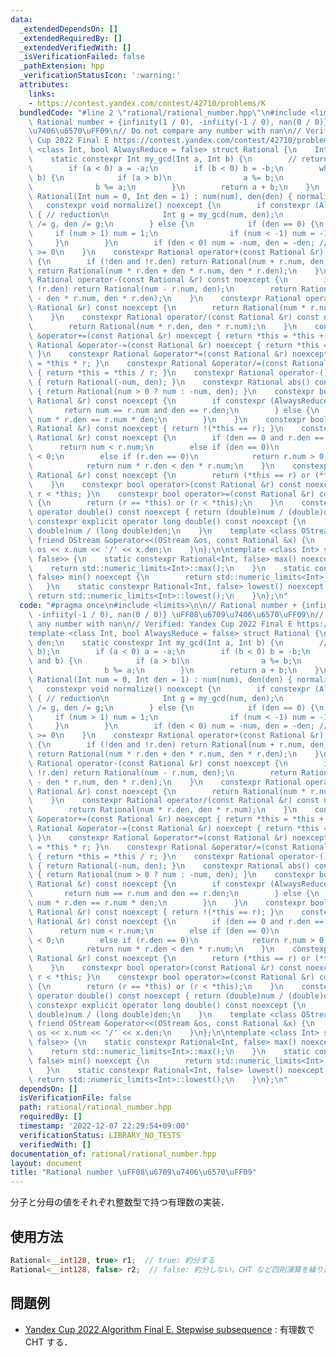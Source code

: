 ```yaml
---
data:
  _extendedDependsOn: []
  _extendedRequiredBy: []
  _extendedVerifiedWith: []
  _isVerificationFailed: false
  _pathExtension: hpp
  _verificationStatusIcon: ':warning:'
  attributes:
    links:
    - https://contest.yandex.com/contest/42710/problems/K
  bundledCode: "#line 2 \"rational/rational_number.hpp\"\n#include <limits>\n\n//\
    \ Rational number + {infinity(1 / 0), -infiity(-1 / 0), nan(0 / 0)} \uFF08\u6709\
    \u7406\u6570\uFF09\n// Do not compare any number with nan\n// Verified: Yandex\
    \ Cup 2022 Final E https://contest.yandex.com/contest/42710/problems/K\ntemplate\
    \ <class Int, bool AlwaysReduce = false> struct Rational {\n    Int num, den;\n\
    \    static constexpr Int my_gcd(Int a, Int b) {\n        // return __gcd(a, b);\n\
    \        if (a < 0) a = -a;\n        if (b < 0) b = -b;\n        while (a and\
    \ b) {\n            if (a > b)\n                a %= b;\n            else\n  \
    \              b %= a;\n        }\n        return a + b;\n    }\n    constexpr\
    \ Rational(Int num = 0, Int den = 1) : num(num), den(den) { normalize(); }\n \
    \   constexpr void normalize() noexcept {\n        if constexpr (AlwaysReduce)\
    \ { // reduction\n            Int g = my_gcd(num, den);\n            if (g) num\
    \ /= g, den /= g;\n        } else {\n            if (den == 0) {\n           \
    \     if (num > 1) num = 1;\n                if (num < -1) num = -1;\n       \
    \     }\n        }\n        if (den < 0) num = -num, den = -den; // denominator\
    \ >= 0\n    }\n    constexpr Rational operator+(const Rational &r) const noexcept\
    \ {\n        if (!den and !r.den) return Rational(num + r.num, den);\n       \
    \ return Rational(num * r.den + den * r.num, den * r.den);\n    }\n    constexpr\
    \ Rational operator-(const Rational &r) const noexcept {\n        if (!den and\
    \ !r.den) return Rational(num - r.num, den);\n        return Rational(num * r.den\
    \ - den * r.num, den * r.den);\n    }\n    constexpr Rational operator*(const\
    \ Rational &r) const noexcept {\n        return Rational(num * r.num, den * r.den);\n\
    \    }\n    constexpr Rational operator/(const Rational &r) const noexcept {\n\
    \        return Rational(num * r.den, den * r.num);\n    }\n    constexpr Rational\
    \ &operator+=(const Rational &r) noexcept { return *this = *this + r; }\n    constexpr\
    \ Rational &operator-=(const Rational &r) noexcept { return *this = *this - r;\
    \ }\n    constexpr Rational &operator*=(const Rational &r) noexcept { return *this\
    \ = *this * r; }\n    constexpr Rational &operator/=(const Rational &r) noexcept\
    \ { return *this = *this / r; }\n    constexpr Rational operator-() const noexcept\
    \ { return Rational(-num, den); }\n    constexpr Rational abs() const noexcept\
    \ { return Rational(num > 0 ? num : -num, den); }\n    constexpr bool operator==(const\
    \ Rational &r) const noexcept {\n        if constexpr (AlwaysReduce) {\n     \
    \       return num == r.num and den == r.den;\n        } else {\n            return\
    \ num * r.den == r.num * den;\n        }\n    }\n    constexpr bool operator!=(const\
    \ Rational &r) const noexcept { return !(*this == r); }\n    constexpr bool operator<(const\
    \ Rational &r) const noexcept {\n        if (den == 0 and r.den == 0)\n      \
    \      return num < r.num;\n        else if (den == 0)\n            return num\
    \ < 0;\n        else if (r.den == 0)\n            return r.num > 0;\n        else\n\
    \            return num * r.den < den * r.num;\n    }\n    constexpr bool operator<=(const\
    \ Rational &r) const noexcept {\n        return (*this == r) or (*this < r);\n\
    \    }\n    constexpr bool operator>(const Rational &r) const noexcept { return\
    \ r < *this; }\n    constexpr bool operator>=(const Rational &r) const noexcept\
    \ {\n        return (r == *this) or (r < *this);\n    }\n    constexpr explicit\
    \ operator double() const noexcept { return (double)num / (double)den; }\n   \
    \ constexpr explicit operator long double() const noexcept {\n        return (long\
    \ double)num / (long double)den;\n    }\n    template <class OStream> constexpr\
    \ friend OStream &operator<<(OStream &os, const Rational &x) {\n        return\
    \ os << x.num << '/' << x.den;\n    }\n};\n\ntemplate <class Int> struct std::numeric_limits<Rational<Int,\
    \ false>> {\n    static constexpr Rational<Int, false> max() noexcept {\n    \
    \    return std::numeric_limits<Int>::max();\n    }\n    static constexpr Rational<Int,\
    \ false> min() noexcept {\n        return std::numeric_limits<Int>::min();\n \
    \   }\n    static constexpr Rational<Int, false> lowest() noexcept {\n       \
    \ return std::numeric_limits<Int>::lowest();\n    }\n};\n"
  code: "#pragma once\n#include <limits>\n\n// Rational number + {infinity(1 / 0),\
    \ -infiity(-1 / 0), nan(0 / 0)} \uFF08\u6709\u7406\u6570\uFF09\n// Do not compare\
    \ any number with nan\n// Verified: Yandex Cup 2022 Final E https://contest.yandex.com/contest/42710/problems/K\n\
    template <class Int, bool AlwaysReduce = false> struct Rational {\n    Int num,\
    \ den;\n    static constexpr Int my_gcd(Int a, Int b) {\n        // return __gcd(a,\
    \ b);\n        if (a < 0) a = -a;\n        if (b < 0) b = -b;\n        while (a\
    \ and b) {\n            if (a > b)\n                a %= b;\n            else\n\
    \                b %= a;\n        }\n        return a + b;\n    }\n    constexpr\
    \ Rational(Int num = 0, Int den = 1) : num(num), den(den) { normalize(); }\n \
    \   constexpr void normalize() noexcept {\n        if constexpr (AlwaysReduce)\
    \ { // reduction\n            Int g = my_gcd(num, den);\n            if (g) num\
    \ /= g, den /= g;\n        } else {\n            if (den == 0) {\n           \
    \     if (num > 1) num = 1;\n                if (num < -1) num = -1;\n       \
    \     }\n        }\n        if (den < 0) num = -num, den = -den; // denominator\
    \ >= 0\n    }\n    constexpr Rational operator+(const Rational &r) const noexcept\
    \ {\n        if (!den and !r.den) return Rational(num + r.num, den);\n       \
    \ return Rational(num * r.den + den * r.num, den * r.den);\n    }\n    constexpr\
    \ Rational operator-(const Rational &r) const noexcept {\n        if (!den and\
    \ !r.den) return Rational(num - r.num, den);\n        return Rational(num * r.den\
    \ - den * r.num, den * r.den);\n    }\n    constexpr Rational operator*(const\
    \ Rational &r) const noexcept {\n        return Rational(num * r.num, den * r.den);\n\
    \    }\n    constexpr Rational operator/(const Rational &r) const noexcept {\n\
    \        return Rational(num * r.den, den * r.num);\n    }\n    constexpr Rational\
    \ &operator+=(const Rational &r) noexcept { return *this = *this + r; }\n    constexpr\
    \ Rational &operator-=(const Rational &r) noexcept { return *this = *this - r;\
    \ }\n    constexpr Rational &operator*=(const Rational &r) noexcept { return *this\
    \ = *this * r; }\n    constexpr Rational &operator/=(const Rational &r) noexcept\
    \ { return *this = *this / r; }\n    constexpr Rational operator-() const noexcept\
    \ { return Rational(-num, den); }\n    constexpr Rational abs() const noexcept\
    \ { return Rational(num > 0 ? num : -num, den); }\n    constexpr bool operator==(const\
    \ Rational &r) const noexcept {\n        if constexpr (AlwaysReduce) {\n     \
    \       return num == r.num and den == r.den;\n        } else {\n            return\
    \ num * r.den == r.num * den;\n        }\n    }\n    constexpr bool operator!=(const\
    \ Rational &r) const noexcept { return !(*this == r); }\n    constexpr bool operator<(const\
    \ Rational &r) const noexcept {\n        if (den == 0 and r.den == 0)\n      \
    \      return num < r.num;\n        else if (den == 0)\n            return num\
    \ < 0;\n        else if (r.den == 0)\n            return r.num > 0;\n        else\n\
    \            return num * r.den < den * r.num;\n    }\n    constexpr bool operator<=(const\
    \ Rational &r) const noexcept {\n        return (*this == r) or (*this < r);\n\
    \    }\n    constexpr bool operator>(const Rational &r) const noexcept { return\
    \ r < *this; }\n    constexpr bool operator>=(const Rational &r) const noexcept\
    \ {\n        return (r == *this) or (r < *this);\n    }\n    constexpr explicit\
    \ operator double() const noexcept { return (double)num / (double)den; }\n   \
    \ constexpr explicit operator long double() const noexcept {\n        return (long\
    \ double)num / (long double)den;\n    }\n    template <class OStream> constexpr\
    \ friend OStream &operator<<(OStream &os, const Rational &x) {\n        return\
    \ os << x.num << '/' << x.den;\n    }\n};\n\ntemplate <class Int> struct std::numeric_limits<Rational<Int,\
    \ false>> {\n    static constexpr Rational<Int, false> max() noexcept {\n    \
    \    return std::numeric_limits<Int>::max();\n    }\n    static constexpr Rational<Int,\
    \ false> min() noexcept {\n        return std::numeric_limits<Int>::min();\n \
    \   }\n    static constexpr Rational<Int, false> lowest() noexcept {\n       \
    \ return std::numeric_limits<Int>::lowest();\n    }\n};\n"
  dependsOn: []
  isVerificationFile: false
  path: rational/rational_number.hpp
  requiredBy: []
  timestamp: '2022-12-07 22:29:54+09:00'
  verificationStatus: LIBRARY_NO_TESTS
  verifiedWith: []
documentation_of: rational/rational_number.hpp
layout: document
title: "Rational number \uFF08\u6709\u7406\u6570\uFF09"
---
```


分子と分母の値をそれぞれ整数型で持つ有理数の実装．

## 使用方法

```cpp
Rational<__int128, true> r1;  // true: 約分する
Rational<__int128, false> r2;  // false: 約分しない，CHT など四則演算を繰り返さない場合はこちらが高速でよい
```

## 問題例

- [Yandex Cup 2022 Algorithm Final E. Stepwise subsequence](https://contest.yandex.com/contest/42710/problems/K/) : 有理数で CHT する．
